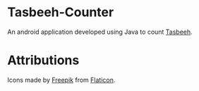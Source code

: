 # Tasbeeh-Counter

An android application developed using Java to count [Tasbeeh](https://en.wikipedia.org/wiki/Tasbih).





# Attributions
Icons made by [Freepik](https://www.freepik.com) from [Flaticon](https://www.flaticon.com/).